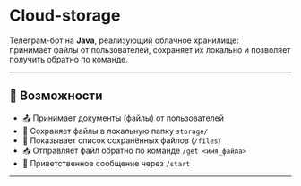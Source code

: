 # Cloud-storage
Телеграм-бот на **Java**, реализующий облачное хранилище:  
принимает файлы от пользователей, сохраняет их локально и позволяет получить обратно по команде.

---

## 🚀 Возможности

- 📤 Принимает документы (файлы) от пользователей  
- 💾 Сохраняет файлы в локальную папку `storage/`  
- 📂 Показывает список сохранённых файлов (`/files`)  
- 📥 Отправляет файл обратно по команде `/get <имя_файла>`  
- 👋 Приветственное сообщение через `/start`

---

